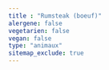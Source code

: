 ```yaml
---
title : "Rumsteak (boeuf)"
alergene: false
vegetarien: false
vegan: false
type: "animaux"
sitemap_exclude: true
--- 
```

